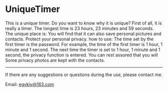 # UniqueTimer

This is a unique timer.
Do you want to know why it is unique?
First of all, it is really a timer. The longest time is 23 hours, 23 minutes and 59 seconds.
The unique place is: You will find that it can also save personal pictures and contacts. Protect your personal privacy.
how to use:
The time set by the first timer is the password. For example, the time of the first timer is 1 hour, 1 minute and 1 second. The next time the timer is set to 1 hour, 1 minute and 1 second, the privacy function is entered. You can rest assured that you will Some privacy photos are kept with the contacts.
______________________________

If there are any suggestions or questions during the use, please contact me.


Email: egvkiy@163.com
